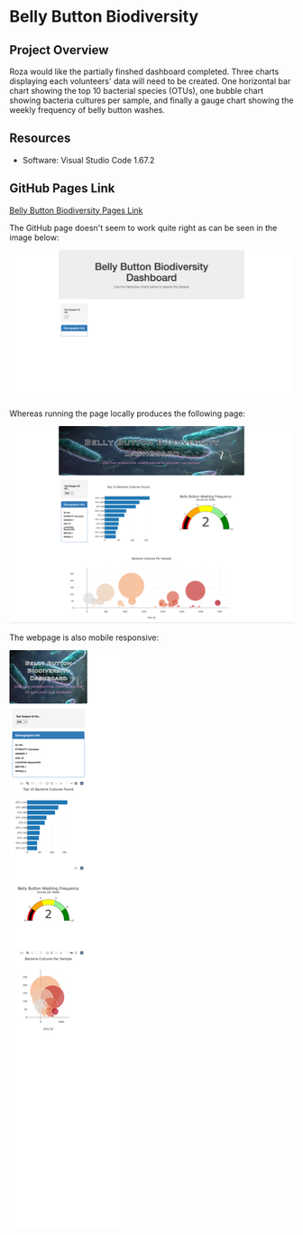 # Belly Button Biodiversity

## Project Overview

Roza would like the partially finshed dashboard completed. Three charts displaying each volunteers' data will need to be created. One horizontal bar chart showing the top 10 bacterial species (OTUs), one bubble chart showing bacteria cultures per sample, and finally a gauge chart showing the weekly frequency of belly button washes.

## Resources

- Software: Visual Studio Code 1.67.2

## GitHub Pages Link

[Belly Button Biodiversity Pages Link](https://spakicey.github.io/belly-button-biodiversity/)

The GitHub page doesn't seem to work quite right as can be seen in the image below:

![img_2](/static/images/img_2.png)

Whereas running the page locally produces the following page:

![img_1](/static/images/img_1.png)

The webpage is also mobile responsive:

![img_3](/static/images/img_3.png)
